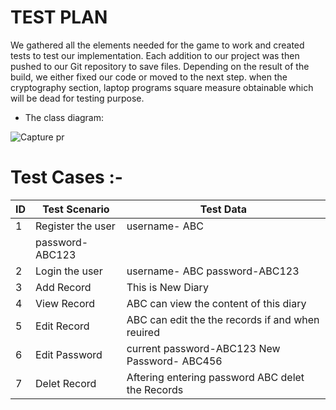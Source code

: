 # TEST PLAN

We gathered all the elements needed for the game to work and created tests to test our implementation. Each addition to our project was then pushed to our Git repository to save files. Depending on the result of the build, we either fixed our code or moved to the next step. when the cryptography section, laptop programs square measure obtainable which will be dead for testing purpose.



* The class diagram:




![Capture pr](https://user-images.githubusercontent.com/94240954/143029638-87a7a005-c8a4-4e15-9937-a1493b1f76c2.JPG)




# Test Cases :-

| ID             | 	Test Scenario          |   Test Data                                                  |
| ----------------- | ------------------------------------------------------------------ |--------------------------- | 
| 1 | Register the user    |  username- ABC   |  
                                              |password-ABC123                   |
| 2 | Login the user       |        username- ABC   password-ABC123                         |
| 3 | Add Record |     This is New Diary                                             |
| 4 | View Record     |     ABC can view the content of this diary                                            |
| 5 | Edit Record            |  ABC can edit the the records if and when reuired                                                |
| 6 | Edit Password             |    current password-ABC123    New Password- ABC456                                                   |
| 7 | Delet Record             |    Aftering entering password ABC delet the Records                                                |

